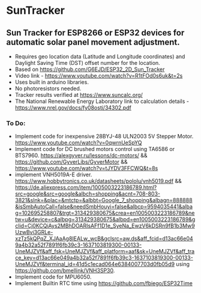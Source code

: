 # SunTracker
## Sun Tracker for ESP8266 or ESP32 devices for automatic solar panel movement adjustment.
 - Requires geo location data (Latitude and Longitude coordinates) and Daylight Saving Time (DST) offset number for the location.
 - Based on https://github.com/G6EJD/ESP32_2D_Sun_Tracker 
 - Video link - https://www.youtube.com/watch?v=R1tFOd0s6uk&t=2s
 - Uses built in arduino libraries.
 - No photoresistors needed.
 - Tracker results verified at https://www.suncalc.org/
 - The National Renewable Energy Laboratory link to calculation details - https://www.nrel.gov/docs/fy08osti/34302.pdf

### To Do:

 - Implement code for inexpensive 28BYJ-48 ULN2003 5V Stepper Motor. https://www.youtube.com/watch?v=0qwrnUeSpYQ
 - Implement code for DC brushed motors control using TA6586 or BTS7960. https://alexgyver.ru/lessons/dc-motors/  && https://github.com/GyverLibs/GyverMotor && https://www.youtube.com/watch?v=tJYDV3FFCWQ&t=8s
 - implement VNH5019A-E driver. https://www.hobbytronics.co.uk/datasheets/pololu/vnh5019.pdf && https://de.aliexpress.com/item/1005003223186789.html?src=google&src=google&albch=shopping&acnt=708-803-3821&slnk=&plac=&mtctp=&albbt=Google_7_shopping&albagn=888888&isSmbAutoCall=false&needSmbHouyi=false&albcp=9594035441&albag=102695258807&trgt=313429380675&crea=en1005003223186789&netw=u&device=c&albpg=313429380675&albpd=en1005003223186789&gclid=Cj0KCQiAys2MBhDOARIsAFf1D1e_SyeNa_EwzV6kDSRn9fB1b3Mw9UzwBvi3GRLe-xzTz5kQPqZ_XJAaAg8IEALw_wcB&gclsrc=aw.ds&aff_fcid=d13ac66e049a4b32a52f7891f6fb39c3-1637103819300-00133-UneMJZVf&aff_fsk=UneMJZVf&aff_platform=aaf&sk=UneMJZVf&aff_trace_key=d13ac66e049a4b32a52f7891f6fb39c3-1637103819300-00133-UneMJZVf&terminal_id=41d5c1ecad064e6384007703d0fb05d9 using https://github.com/bmellink/VNH3SP30.
 - Implement code for MPU6050.
 - Implement  Builtin RTC time using https://github.com/fbiego/ESP32Time

